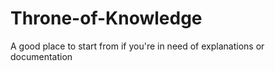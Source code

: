 # Throne-of-Knowledge
A good place to start from if you're in need of explanations or documentation

